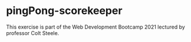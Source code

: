 # pingPong-scorekeeper
This exercise is part of the Web Development Bootcamp 2021 lectured by professor Colt Steele.
